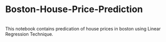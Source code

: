# Boston-House-Price-Prediction
<br>
This notebook contains predication of house prices in boston using Linear Regression Technique.
<br>
